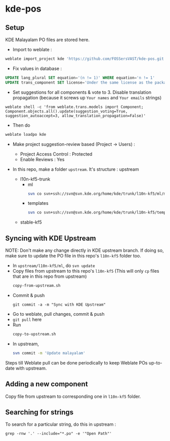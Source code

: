 # kde-pos

## Setup

KDE Malayalam PO files are stored here.

* Import to weblate :

```bash
weblate import_project kde 'https://github.com/FOSSersVAST/kde-pos.git' master "l10n-kf5/(?P<language>[^/]*)/(?P<component>[^%]*)\.po" 
```

* Fix values in database :

```sql
UPDATE lang_plural SET equation='(n != 1)' WHERE equation='n != 1'
UPDATE trans_component SET license='Under the same license as the package', new_lang='none';
```

* Set suggestions for all components & vote to 3.
  Disable translation propagation (because it screws up `Your names` and `Your emails` strings)

```
weblate shell -c 'from weblate.trans.models import Component; Component.objects.all().update(suggestion_voting=True, suggestion_autoaccept=3, allow_translation_propagation=False)'
```

* Then do

```bash
weblate loadpo kde
```

* Make project suggestion-review based (Project -> Users) :
  * Project Access Control : Protected
  * Enable Reviews : Yes

* In this repo, make a folder `upstream`. It's structure :
  upstream
  - l10n-kf5-trunk
    - ml
      ```bash
      svn co svn+ssh://svn@svn.kde.org/home/kde/trunk/l10n-kf5/ml/messages ml
      ```
    - templates
      ```bash
      svn co svn+ssh://svn@svn.kde.org/home/kde/trunk/l10n-kf5/templates/messages templates
      ```
  - stable-kf5

## Syncing with KDE Upstream

NOTE: Don't make any change directly in KDE upstream branch. If doing so, make sure to update the PO file in this repo's `l10n-kf5` folder too.

* In `upstream/l10n-kf5/ml`, do `svn update`
* Copy files from upstream to this repo's `l10n-kf5` (This will only `cp` files that are in this repo from upstream)
  ```bash
  copy-from-upstream.sh
  ```
* Commit & push
  ```
  git commit -a -m "Sync with KDE Upstream"
  ```
* Go to weblate, pull changes, commit & push
* `git pull` here
* Run
  ```bash
  copy-to-upstream.sh
  ```
* In upstream,
  ```bash
  svn commit -m 'Update malayalam'
  ```

Steps till Weblate pull can be done periodically to keep Weblate POs up-to-date with upstream.

## Adding a new component

Copy file from upstream to corresponding one in `l10n-kf5` folder.

## Searching for strings

To search for a particular string, do this in upstream :

```
grep -rnw '.' --include="*.po" -e '"Open Path"'
```